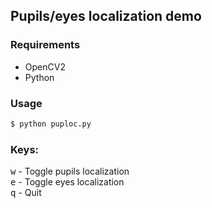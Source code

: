 ## Pupils/eyes localization demo

### Requirements
* OpenCV2
* Python

### Usage
```bash
$ python puploc.py
```

### Keys:
<kbd>w</kbd> - Toggle pupils localization<br/>
<kbd>e</kbd> - Toggle eyes localization<br/>
<kbd>q</kbd> - Quit

